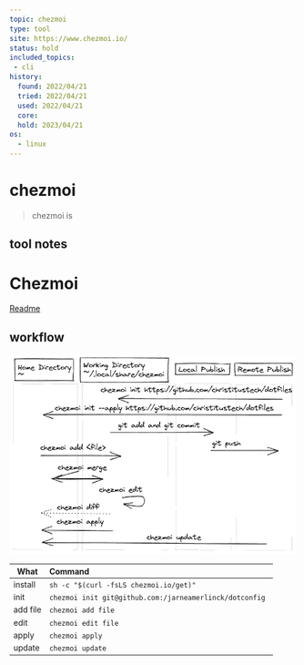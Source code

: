 ```yaml
---
topic: chezmoi
type: tool
site: https://www.chezmoi.io/
status: hold
included_topics: 
 - cli
history:
  found: 2022/04/21
  tried: 2022/04/21
  used: 2022/04/21
  core: 
  hold: 2023/04/21
os:
  - linux
---
```


# chezmoi

> chezmoi is 

## tool notes


# Chezmoi
[Readme](../README.md)
## workflow
![I²C working](../Images/chezmoi_workflow.png)

| What     | Command                                                      |
| -------- | :----------------------------------------------------------- |
| install  | ```sh -c "$(curl -fsLS chezmoi.io/get)"   ```                |
| init     | ```chezmoi init git@github.com:/jarneamerlinck/dotconfig ``` |
| add file | ```chezmoi add file```                                    |
| edit     | ```chezmoi edit file```                                   |
| apply    | ```chezmoi apply```                                       |
| update   | ```chezmoi update```                                      |